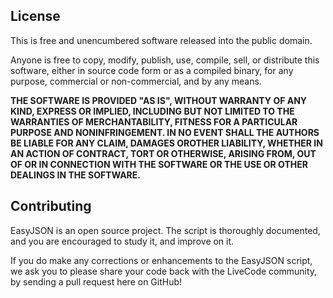 ## License
This is free and unencumbered software released into the public domain.

Anyone is free to copy, modify, publish, use, compile, sell, or distribute this software, either in source code form or as a compiled binary, for any purpose, commercial or non-commercial, and by any means.

__THE SOFTWARE IS PROVIDED "AS IS", WITHOUT WARRANTY OF ANY KIND, EXPRESS OR IMPLIED, INCLUDING BUT NOT LIMITED TO THE WARRANTIES OF MERCHANTABILITY, FITNESS FOR A PARTICULAR PURPOSE AND NONINFRINGEMENT. IN NO EVENT SHALL THE AUTHORS BE LIABLE FOR ANY CLAIM, DAMAGES OROTHER LIABILITY, WHETHER IN AN ACTION OF CONTRACT, TORT OR OTHERWISE, ARISING FROM, OUT OF OR IN CONNECTION WITH THE SOFTWARE OR THE USE OR OTHER DEALINGS IN THE SOFTWARE.__

## Contributing
EasyJSON is an open source project. The script is thoroughly documented, and you are encouraged to study it, and improve on it.

If you do make any corrections or enhancements to the EasyJSON script, we ask you to please share your code back with the LiveCode community, by sending a pull request here on GitHub!
